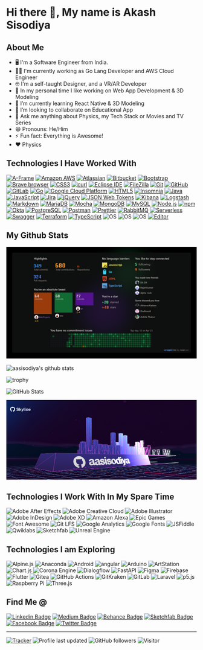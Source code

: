 # Hi there 👋, My name is Akash Sisodiya

## About Me

- 🖥️ I'm a Software Engineer from India.
- 👨‍💻 I'm currently working as Go Lang Developer and AWS Cloud Engineer
- 🤓 I'm a self-taught Designer, and a VR/AR Developer
- 🔭 In my personal time I like working on Web App Development & 3D Modeling
- 🌱 I’m currently learning React Native & 3D Modeling
- 👯 I’m looking to collaborate on Educational App
- 💬 Ask me anything about Physics, my Tech Stack or Movies and TV Series
- 😄 Pronouns: He/Him
- ⚡ Fun fact: Everything is Awesome!
- ❤️ Physics

## Technologies I Have Worked With

[![A-Frame](https://img.shields.io/badge/A--Frame-EF2D5E?style=for-the-badge&logo=a-frame&logoColor=white)](https://aframe.io/)
[![Amazon AWS](https://img.shields.io/badge/Amazon%20AWS-%23F7DF1C?style=for-the-badge&logo=amazon-aws&logoColor=000000)](https://aws.amazon.com/)
[![Atlassian](https://img.shields.io/badge/Atlassian-0052CC?style=for-the-badge&logo=atlassian&logoColor=white)](https://www.atlassian.com/)
[![Bitbucket](https://img.shields.io/badge/Bitbucket-0052CC?style=for-the-badge&logo=bitbucket&logoColor=white)](https://bitbucket.org/product)
[![Bootstrap](https://img.shields.io/badge/-Bootstrap-563D7C?style=for-the-badge&logo=bootstrap)](https://getbootstrap.com/)
[![Brave browser](https://img.shields.io/badge/-Brave_Browser-FB542B?style=for-the-badge&logo=brave&logoColor=white)](https://brave.com/)
[![CSS3](https://img.shields.io/badge/-CSS3-%231572B6?style=for-the-badge&logo=css3)](https://developer.mozilla.org/en-US/docs/Web/CSS)
[![curl](https://img.shields.io/badge/curl-073551?style=for-the-badge&logo=curl&logoColor=white)](https://curl.se/)
[![Eclipse IDE](https://img.shields.io/badge/Eclipse%20IDE-2C2255?style=for-the-badge&logo=eclipse-ide&logoColor=white)](https://www.eclipse.org/)
[![FileZilla](https://img.shields.io/badge/FileZilla-BF0000?style=for-the-badge&logo=filezilla&logoColor=white)](https://filezilla-project.org/)
[![Git](https://img.shields.io/badge/-Git-black?style=for-the-badge&logo=git)](https://git-scm.com/)
[![GitHub](https://img.shields.io/badge/-GitHub-181717?style=for-the-badge&logo=github)](https://github.com/aasisodiya)
[![GitLab](https://img.shields.io/badge/GitLab-FCA121?style=for-the-badge&logo=gitlab&logoColor=white)](https://about.gitlab.com/)
[![Go](https://img.shields.io/badge/Go-00ADD8?style=for-the-badge&logo=go&logoColor=white)](https://go.dev/)
[![Google Cloud Platform](https://img.shields.io/badge/-Google_Cloud_Platform-1a73e8?style=for-the-badge&logo=google-cloud&logoColor=white)](https://cloud.google.com/)
[![HTML5](https://img.shields.io/badge/-HTML5-%23E44D27?style=for-the-badge&logo=html5&logoColor=ffffff)](https://developer.mozilla.org/en-US/docs/Glossary/HTML5)
[![Insomnia](https://img.shields.io/badge/-Insomnia-5849BE?style=for-the-badge&logo=insomnia&logoColor=white)](https://insomnia.rest/)
[![Java](https://img.shields.io/badge/-java-E34A86?style=for-the-badge&logo=java)](https://www.java.com/en/)
[![JavaScript](https://img.shields.io/badge/-JavaScript-%23F7DF1C?style=for-the-badge&logo=javascript&logoColor=000000&labelColor=%23F7DF1C&color=%23FFCE5A)](https://www.javascript.com/)
[![Jira](https://img.shields.io/badge/Jira-0052CC?style=for-the-badge&logo=jira&logoColor=white)](https://www.atlassian.com/software/jira)
[![jQuery](https://img.shields.io/badge/jQuery-0769AD?style=for-the-badge&logo=jquery&logoColor=white)](https://jquery.com/)
[![JSON Web Tokens](https://img.shields.io/badge/JSON%20Web%20Tokens-000000?style=for-the-badge&logo=json-web-tokens&logoColor=white)](https://jwt.io/)
[![Kibana](https://img.shields.io/badge/Kibana-005571?style=for-the-badge&logo=kibana&logoColor=white)](https://www.elastic.co/kibana/)
[![Logstash](https://img.shields.io/badge/Logstash-005571?style=for-the-badge&logo=logstash&logoColor=white)](https://www.elastic.co/logstash/)
[![Markdown](https://img.shields.io/badge/Markdown-000000?style=for-the-badge&logo=markdown&logoColor=white)](https://www.markdownguide.org/)
[![MariaDB](https://img.shields.io/badge/MariaDB-003545?style=for-the-badge&logo=mariadb&logoColor=white)](https://mariadb.org/)
[![Mocha](https://img.shields.io/badge/Mocha-8D6748?style=for-the-badge&logo=mocha&logoColor=white)](https://mochajs.org/)
[![MongoDB](https://img.shields.io/badge/-MongoDB-13aa52?style=for-the-badge&logo=mongodb&logoColor=white)](https://www.mongodb.com/)
[![MySQL](https://img.shields.io/badge/MySQL-4479A1?style=for-the-badge&logo=mysql&logoColor=white)](https://www.mysql.com/)
[![Node.js](https://img.shields.io/badge/Node.js-339933?style=for-the-badge&logo=nodedotjs&logoColor=white)](https://nodejs.org/en/)
[![npm](https://img.shields.io/badge/-NPM-CB3837?style=for-the-badge&logo=npm&logoColor=white)](https://www.npmjs.com/)
[![Okta](https://img.shields.io/badge/Okta-007DC1?style=for-the-badge&logo=okta&logoColor=white)](https://www.okta.com/)
[![PostgreSQL](https://img.shields.io/badge/-PostgreSQL-336791?style=for-the-badge&logo=postgresql&logoColor=white)](https://www.postgresql.org/)
[![Postman](https://img.shields.io/badge/Postman-FF6C37?style=for-the-badge&logo=postman&logoColor=white)](https://www.postman.com/)
[![Prettier](https://img.shields.io/badge/-Prettier-F7B93E?style=for-the-badge&logo=prettier&logoColor=black)](https://prettier.io/)
[![RabbitMQ](https://img.shields.io/badge/RabbitMQ-FF6600?style=for-the-badge&logo=rabbitmq&logoColor=white)](https://www.rabbitmq.com/)
[![Serverless](https://img.shields.io/badge/Serverless-FD5750?style=for-the-badge&logo=serverless&logoColor=white)](https://www.serverless.com/)
[![Swagger](https://img.shields.io/badge/Swagger-85EA2D?style=for-the-badge&logo=swagger&logoColor=black)](https://swagger.io/)
[![Terraform](https://img.shields.io/badge/Terraform-623CE4?style=for-the-badge&logo=terraform&logoColor=white)](https://www.terraform.io/)
[![TypeScript](https://img.shields.io/badge/-TypeScript-007ACC?style=for-the-badge&logo=typescript&logoColor=white)](https://www.typescriptlang.org/)
![OS](https://img.shields.io/badge/OS-Windows-informational?style=for-the-badge&logo=windows&logoColor=white)
![OS](https://img.shields.io/badge/OS-macOS-informational?style=for-the-badge&logo=apple&logoColor=white)
![OS](https://img.shields.io/badge/OS-Linux-informational?style=for-the-badge&logo=linux&logoColor=white)
[![Editor](https://img.shields.io/badge/Editor-VSCode-blue?style=for-the-badge&logo=visual-studio-code&logoColor=white)](https://code.visualstudio.com/)

## My Github Stats

[![AASISODIYA Wrapped Run](./wrapped_aasisodiya.png)](https://aasisodiya.wrapped.run)

![aasisodiya's github stats](https://github-readme-stats.vercel.app/api?username=aasisodiya&show_icons=true&theme=highcontrast)

![trophy](https://github-profile-trophy.vercel.app/?username=aasisodiya&theme=gruvbox&no-frame=false&row=2&&margin-w=20&no-bg=false)

![GitHub Stats](https://github-readme-streak-stats.herokuapp.com/?user=aasisodiya&theme=highcontrast)

[![GithubSkyline](./skyline.png)](https://skyline.github.com/aasisodiya/2021)

<!-- [![AASISODIYA Wrapped Run](https://img.shields.io/badge/my%20year%20in%20review-click%20here-orange?style=for-the-badge)](https://aasisodiya.wrapped.run) -->

## Technologies I Work With In My Spare Time

![Adobe After Effects](https://img.shields.io/badge/Adobe%20After%20Effects-9999FF?style=for-the-badge&logo=adobe-after-effects&logoColor=white)
![Adobe Creative Cloud](https://img.shields.io/badge/Adobe%20Creative%20Cloud-DA1F26?style=for-the-badge&logo=adobe-creative-cloud&logoColor=white)
![Adobe Illustrator](https://img.shields.io/badge/Adobe%20Illustrator-FF9A00?style=for-the-badge&logo=adobe-illustrator&logoColor=white)
![Adobe InDesign](https://img.shields.io/badge/Adobe%20InDesign-FF3366?style=for-the-badge&logo=adobe-indesign&logoColor=white)
![Adobe XD](https://img.shields.io/badge/Adobe%20XD-FF61F6?style=for-the-badge&logo=adobe-xd&logoColor=white)
![Amazon Alexa](https://img.shields.io/badge/Amazon%20Alexa-00CAFF?style=for-the-badge&logo=amazon-alexa&logoColor=white)
![Epic Games](https://img.shields.io/badge/Epic%20Games-313131?style=for-the-badge&logo=epic-games&logoColor=white)
![Font Awesome](https://img.shields.io/badge/Font%20Awesome-339AF0?style=for-the-badge&logo=font-awesome&logoColor=white)
![Git LFS](https://img.shields.io/badge/Git%20LFS-F64935?style=for-the-badge&logo=git-lfs&logoColor=white)
![Google Analytics](https://img.shields.io/badge/Google%20Analytics-E37400?style=for-the-badge&logo=google-analytics&logoColor=white)
![Google Fonts](https://img.shields.io/badge/Google%20Fonts-4285F4?style=for-the-badge&logo=google-fonts&logoColor=white)
![JSFiddle](https://img.shields.io/badge/JSFiddle-0084FF?style=for-the-badge&logo=jsfiddle&logoColor=white)
![Qwiklabs](https://img.shields.io/badge/Qwiklabs-F5CD0E?style=for-the-badge&logo=qwiklabs&logoColor=white)
![Sketchfab](https://img.shields.io/badge/Sketchfab-1CAAD9?style=for-the-badge&logo=sketchfab&logoColor=white)
![Unreal Engine](https://img.shields.io/badge/Unreal%20Engine-313131?style=for-the-badge&logo=unreal-engine&logoColor=white)

## Technologies I am Exploring

![Alpine.js](https://img.shields.io/badge/Alpine.js-8BC0D0?style=for-the-badge&logo=alpinedotjs&logoColor=white)
![Anaconda](https://img.shields.io/badge/Anaconda-44A833?style=for-the-badge&logo=anaconda&logoColor=white)
![Android](https://img.shields.io/badge/Android-3DDC84?style=for-the-badge&logo=android&logoColor=white)
![angular](https://img.shields.io/badge/-Angular-DD0031?style=for-the-badge&logo=angular&logoColor=white)
![Arduino](https://img.shields.io/badge/Arduino-00979D?style=for-the-badge&logo=arduino&logoColor=white)
![ArtStation](https://img.shields.io/badge/ArtStation-13AFF0?style=for-the-badge&logo=artstation&logoColor=white)
![Chart.js](https://img.shields.io/badge/Chart.js-FF6384?style=for-the-badge&logo=chartdotjs&logoColor=white)
![Corona Engine](https://img.shields.io/badge/Corona%20Engine-F96F29?style=for-the-badge&logo=corona-engine&logoColor=white)
![Dialogflow](https://img.shields.io/badge/Dialogflow-FF9800?style=for-the-badge&logo=dialogflow&logoColor=white)
![FastAPI](https://img.shields.io/badge/FastAPI-009688?style=for-the-badge&logo=fastapi&logoColor=white)
![Figma](https://img.shields.io/badge/Figma-F24E1E?style=for-the-badge&logo=figma&logoColor=white)
![Firebase](https://img.shields.io/badge/Firebase-FFCA28?style=for-the-badge&logo=firebase&logoColor=white)
![Flutter](https://img.shields.io/badge/Flutter-02569B?style=for-the-badge&logo=flutter&logoColor=white)
![Gitea](https://img.shields.io/badge/Gitea-609926?style=for-the-badge&logo=gitea&logoColor=white)
![GitHub Actions](https://img.shields.io/badge/GitHub%20Actions-2088FF?style=for-the-badge&logo=github-actions&logoColor=white)
![GitKraken](https://img.shields.io/badge/GitKraken-179287?style=for-the-badge&logo=gitkraken&logoColor=white)
![GitLab](https://img.shields.io/badge/GitLab-FCA121?style=for-the-badge&logo=gitlab&logoColor=white)
![Laravel](https://img.shields.io/badge/Laravel-FF2D20?style=for-the-badge&logo=laravel&logoColor=white)
![p5.js](https://img.shields.io/badge/p5.js-ED225D?style=for-the-badge&logo=p5dotjs&logoColor=white)
![Raspberry Pi](https://img.shields.io/badge/Raspberry%20Pi-A22846?style=for-the-badge&logo=raspberry-pi&logoColor=white)
![Three.js](https://img.shields.io/badge/Three.js-000000?style=for-the-badge&logo=threedotjs&logoColor=white)

## Find Me @

[![Linkedin Badge](https://img.shields.io/badge/-aasisodiya-blue?style=for-the-badge&logo=Linkedin&logoColor=white&link=https://www.linkedin.com/in/aasisodiya/)](https://www.linkedin.com/in/aasisodiya/)
[![Medium Badge](https://img.shields.io/badge/-aasisodiya-03a57a?style=for-the-badge&labelColor=000000&logo=Medium&link=https://medium.com/@aasisodiya/)](https://medium.com/@aasisodiya)
[![Behance Badge](https://img.shields.io/badge/-aasisodiya-blue?style=for-the-badge&logo=behance&logoColor=darkblue)](https://www.behance.net/aasisodiya)
[![Sketchfab Badge](https://img.shields.io/badge/-aasisodiya-cyan?style=for-the-badge&logo=sketchfab&logoColor=darkblue)](https://www.sketchfab.com/aasisodiya)
[![Facebook Badge](https://img.shields.io/badge/-aasisodiya-darkblue?style=for-the-badge&logo=facebook&logoColor=white)](https://www.facebook.com/aasisodiya)
[![Twitter Badge](https://img.shields.io/badge/-aasisodiya-blue?style=for-the-badge&logo=twitter&logoColor=white)](https://twitter.com/intent/follow?screen_name=aasisodiya)

---

[![Tracker](https://api.visitorbadge.io/api/visitors?path=aasisodiya.aasisodiya&label=tracker&labelColor=%23555555&countColor=%23ffa500&labelStyle=upper)](https://visitorbadge.io/status?path=aasisodiya.aasisodiya)
![Profile last updated](https://img.shields.io/github/last-commit/aasisodiya/aasisodiya/master?label=Last%20updated&style=for-the-badge)
![GitHub followers](https://img.shields.io/github/followers/aasisodiya?label=Followers&logo=GitHub&style=for-the-badge)
![Visitor](https://visitor-badge.glitch.me/badge?page_id=aasisodiya.aasisodiya)
